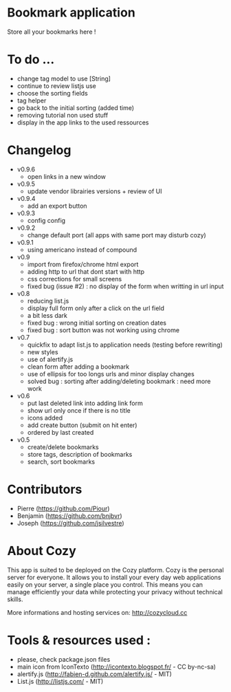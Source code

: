 # Bookmark application

Store all your bookmarks here !

# To do ...

* change tag model to use [String]
* continue to review listjs use
* choose the sorting fields
* tag helper
* go back to the initial sorting (added time)
* removing tutorial non used stuff
* display in the app links to the used ressources

# Changelog

* v0.9.6
  * open links in a new window
* v0.9.5
  * update vendor librairies versions + review of UI
* v0.9.4
  * add an export button
* v0.9.3
  * config config
* v0.9.2
  * change default port (all apps with same port may disturb cozy)
* v0.9.1
  * using americano instead of compound
* v0.9
  * import from firefox/chrome html export
  * adding http to url that dont start with http
  * css corrections for small screens
  * fixed bug (issue #2) : no display of the form when writting in url input
* v0.8
  * reducing list.js
  * display full form only after a click on the url field
  * a bit less dark
  * fixed bug : wrong initial sorting on creation dates
  * fixed bug : sort button was not working using chrome
* v0.7
  * quickfix to adapt list.js to application needs (testing before rewriting)
  * new styles
  * use of alertify.js
  * clean form after adding a bookmark
  * use of ellipsis for too longs urls and minor display changes
  * solved bug : sorting after adding/deleting bookmark : need more work
* v0.6
  * put last deleted link into adding link form
  * show url only once if there is no title
  * icons added
  * add create button (submit on hit enter)
  * ordered by last created
* v0.5
  * create/delete bookmarks
  * store tags, description of bookmarks
  * search, sort bookmarks

# Contributors

* Pierre (https://github.com/Piour)
* Benjamin (https://github.com/bnjbvr)
* Joseph (https://github.com/jsilvestre)

# About Cozy

This app is suited to be deployed on the Cozy platform. Cozy is the personal
server for everyone. It allows you to install your every day web applications 
easily on your server, a single place you control. This means you can manage 
efficiently your data while protecting your privacy without technical skills.

More informations and hosting services on:
http://cozycloud.cc

# Tools & resources used :

* please, check package.json files
* main icon from IconTexto (http://icontexto.blogspot.fr/ - CC by-nc-sa)
* alertify.js (http://fabien-d.github.com/alertify.js/ - MIT)
* List.js (http://listjs.com/ - MIT)

